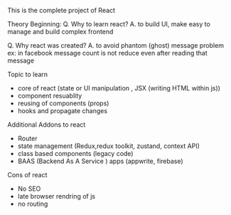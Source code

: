 This is the complete project of React

Theory
Beginning:
Q. Why to learn react?
A. to build UI, make easy to manage and build complex frontend

Q. Why react was created?
A. to avoid phantom (ghost) message problem
   ex: in facebook message count is not reduce even after reading that message

Topic to learn
- core of react (state or UI manipulation , JSX (writing HTML within js))
- component resuablity
- reusing of components (props)
- hooks and propagate changes

Additional Addons to react
- Router
- state management (Redux,redux toolkit, zustand, context API)
- class based components (legacy code)
- BAAS (Backend As A Service ) apps (appwrite, firebase)

Cons of react
- No SEO
- late browser rendring of js
- no routing
